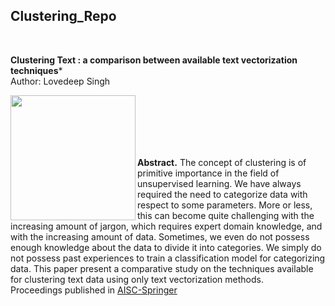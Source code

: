 ## Clustering_Repo

</br>

**Clustering Text : a comparison between available text vectorization techniques***  &nbsp; &nbsp; &nbsp; &nbsp; &nbsp; &nbsp;
</br>
Author: Lovedeep Singh                                                       

<img align = "left" src="https://d1m75rqqgidzqn.cloudfront.net/wp-data/2020/01/17162345/clustering-algorithms-in-Machine-Learning.jpg" width=200>
</br>
</br>
</br>
</br>
</br>





**Abstract.** The concept of clustering is of primitive importance in the field of unsupervised learning. We have always required the need to categorize data with respect to some parameters. More or less, this can become quite challenging with the increasing amount of jargon, which requires expert domain knowledge, and with the increasing amount of data. Sometimes, we even do not possess enough knowledge about the data to divide it into categories. We simply do not possess past experiences to train a classification model for categorizing data. This paper present a comparative study on the techniques available for clustering text data using only text vectorization methods.
</br>
Proceedings published in [AISC-Springer](https://www.springer.com/series/11156)
